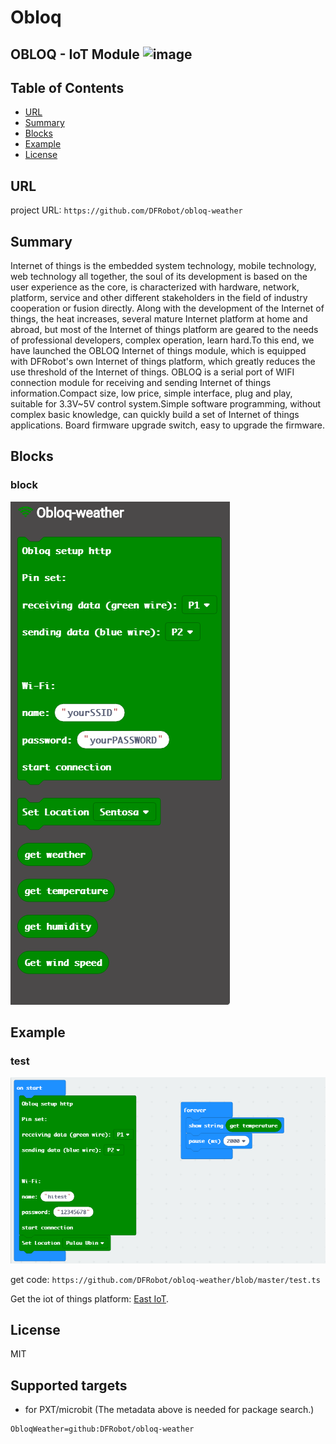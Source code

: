 # Obloq

OBLOQ - IoT Module
![image](http://wiki.dfrobot.com.cn/images/7/71/OBLOQ%E5%BC%95%E8%84%9A%E8%AF%B4%E6%98%8E%E5%9B%BE.jpg)
---------------------------------------------------------

## Table of Contents

* [URL](#url)
* [Summary](#summary)
* [Blocks](#blocks)
* [Example](#example)
* [License](#license)

## URL
project URL: ```https://github.com/DFRobot/obloq-weather```

## Summary
Internet of things is the embedded system technology, mobile technology, web technology all together, the soul of its development is based on the user experience as the core, is characterized with hardware, network, platform, service and other different stakeholders in the field of industry cooperation or fusion directly.
Along with the development of the Internet of things, the heat increases, several mature Internet platform at home and abroad, but most of the Internet of things platform are geared to the needs of professional developers, complex operation, learn hard.To this end, we have launched the OBLOQ Internet of things module, which is equipped with DFRobot's own Internet of things platform, which greatly reduces the use threshold of the Internet of things.
OBLOQ is a serial port of WIFI connection module for receiving and sending Internet of things information.Compact size, low price, simple interface, plug and play, suitable for 3.3V~5V control system.Simple software programming, without complex basic knowledge, can quickly build a set of Internet of things applications.
Board firmware upgrade switch, easy to upgrade the firmware.

## Blocks

### block
![image](https://github.com/DFRobot/obloq-weather/blob/master/image/block.png)


## Example

### test
![image](https://github.com/DFRobot/obloq-weather/blob/master/image/test.png)

get code: ```https://github.com/DFRobot/obloq-weather/blob/master/test.ts```

Get the iot of things platform: [East IoT](http://iot.dfrobot.com.cn/).

## License

MIT

## Supported targets

* for PXT/microbit
(The metadata above is needed for package search.)
```package
ObloqWeather=github:DFRobot/obloq-weather
```
